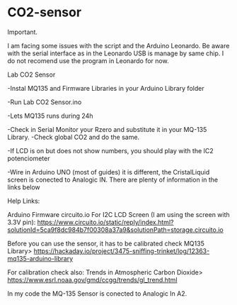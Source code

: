 # CO2-sensor

Important.  

I am facing some issues with the script and the Arduino Leonardo. Be aware with the serial interface as in the Leonardo USB is manage by same chip.  I do not recomend use the program in Leonardo for now.

Lab CO2 Sensor

-Instal MQ135 and Firmware Libraries in your Arduino Library folder

-Run Lab CO2 Sensor.ino 

-Lets MQ135 runs during 24h

-Check in Serial Monitor your Rzero and substitute it in your MQ-135 Library. -Check global CO2 and do the same.

-If LCD is on but does not show numbers, you should play with the IC2 potenciometer 

-Wire in Arduino UNO (most of guides) it is different, the CristalLiquid screen is conected to Analogic IN. There are plenty of information in the links below 



Help Links:


Arduino Firmware circuito.io For I2C LCD Screen (I am using the screen with 3.3V pin): https://www.circuito.io/static/reply/index.html?solutionId=5ca9f8dc984b7f00308a37a9&solutionPath=storage.circuito.io

Before you can use the sensor, it has to be calibrated check MQ135 Library> https://hackaday.io/project/3475-sniffing-trinket/log/12363-mq135-arduino-library

For calibration check also: Trends in Atmospheric Carbon Dioxide> https://www.esrl.noaa.gov/gmd/ccgg/trends/gl_trend.html

In my code the MQ-135 Sensor is conected to Analogic In A2.
